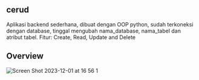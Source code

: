 ## cerud
Aplikasi backend sederhana, dibuat dengan OOP python, sudah terkoneksi dengan database, tinggal mengubah nama_database, nama_tabel dan atribut tabel. Fitur: Create, Read, Update and Delete

## Overview

![Screen Shot 2023-12-01 at 16 56 1](https://github.com/yogawanadityapratama/cerud/assets/123430193/335dac8e-44ed-44fb-a897-38af42cfd667)
